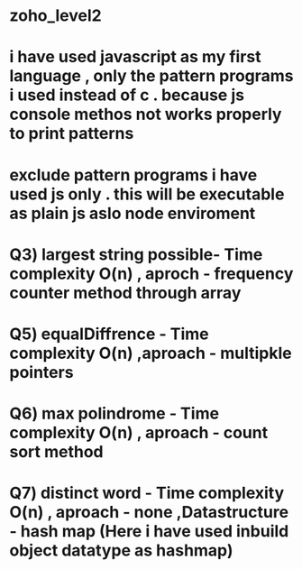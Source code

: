 # zoho_level2

# i have used javascript as my first language , only the pattern programs i used instead of c . because js console methos not works properly to print patterns

# exclude pattern programs i have used js only . this will be executable as plain js aslo node enviroment

# Q3) largest string possible- Time complexity O(n) , aproch - frequency counter method through array

# Q5) equalDiffrence - Time complexity O(n) ,aproach - multipkle pointers

# Q6) max polindrome - Time complexity O(n) , aproach - count sort method

# Q7) distinct word - Time complexity O(n) , aproach - none ,Datastructure - hash map (Here i have used inbuild object datatype as hashmap)

